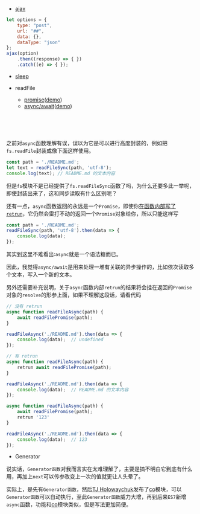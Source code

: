 - [ajax](ajax-promise.js)
```javascript
let options = {
    type: "post",
    url: "##",
    data: {},
    dataType: "json"
};
ajax(option)
    .then((response) => { })
    .catch((e) => { });
```
- [sleep](sleep.js)

- readFile
    - [promise](read-file-promise.js)([demo](read-file-promise.example.js))
    - [async/await](read-file-async.js)([demo](read-file-async.example.js))
<br>
<br>
<br>

之前对`async`函数理解有误，误以为它是可以进行高度封装的，例如把`fs.readFile`封装成像下面这样使用。

```javascript
const path = './README.md';
let text = readFileSync(path, 'utf-8');
console.log(text); // README.md 的文本内容
```
但是`fs`模块不是已经提供了`fs.readFileSync`函数了吗，为什么还要多此一举呢，即使封装出来了，这和同步读取有什么区别呢？

还有一点，`async`函数返回的永远是一个`Promise`，即使你[在函数内部写了`retrun`](#async-retrun)，它仍然会雷打不动的返回一个`Promise`对象给你，所以只能这样写
```javascript
const path = './README.md';
readFileSync(path, 'utf-8').then(data => {
    console.log(data);
});
```
其实到这里不难看出:`async`就是一个语法糖而已。

因此，我觉得`async/await`是用来处理一堆有关联的异步操作的，比如依次读取多个文本，写入一个新的文本。

<span id="async-retrun"></span>
另外还需要补充说明，关于`async`函数内部`retrun`的结果将会挂在返回的`Promise`对象的`resolve`的形参上面，如果不理解这段话，请看代码

```javascript
// 没有 retrun
async function readFileAsync(path) {
    await readFilePromise(path);
}

readFileAsync('./README.md').then(data => {
    console.log(data);  // undefined
});

// 有 retrun
async function readFileAsync(path) {
    retrun await readFilePromise(path);
}

readFileAsync('./README.md').then(data => {
    console.log(data);  // README.md 的文本内容
});

async function readFileAsync(path) {
    await readFilePromise(path);
    retrun '123'
}

readFileAsync('./README.md').then(data => {
    console.log(data);  // 123
});
```
- Generator

说实话，`Generator函数`对我而言实在太难理解了，主要是搞不明白它到底有什么用，再加上`next`可以传参改变上一次的值就更让人头晕了。

实际上，是先有`Generator函数`，然后[TJ Holowaychuk](https://github.com/tj)发布了[co](https://github.com/tj/co)模块，可以`Generator函数`可以自动执行，至此`Generator函数`威力大增，再到后来`ES7`新增`async`函数，功能和[co](https://github.com/tj/co)模块类似，但是写法更加简便。
